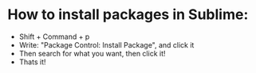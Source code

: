 # How to install packages in Sublime:

- Shift + Command + p
- Write: "Package Control: Install Package", and click it
- Then search for what you want, then click it!
- Thats it!
